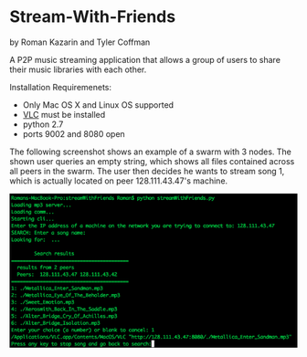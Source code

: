 # Stream-With-Friends
by Roman Kazarin and Tyler Coffman

A P2P music streaming application that allows a group of users to share their music libraries with each other.

Installation Requiremenets:
- Only Mac OS X and Linux OS supported
- [VLC](http://www.videolan.org/vlc/index.html) must be installed
- python 2.7
- ports 9002 and 8080 open

The following screenshot shows an example of a swarm with 3 nodes. The shown user queries an empty string, which shows all files contained across all peers in the swarm. The user then decides he wants to stream song 1, which is actually located on peer 128.111.43.47's machine.

![Screenshot1](https://github.com/rkazarin/Stream-With-Friends/raw/master/screenshots/sample_screenshot1.png)

